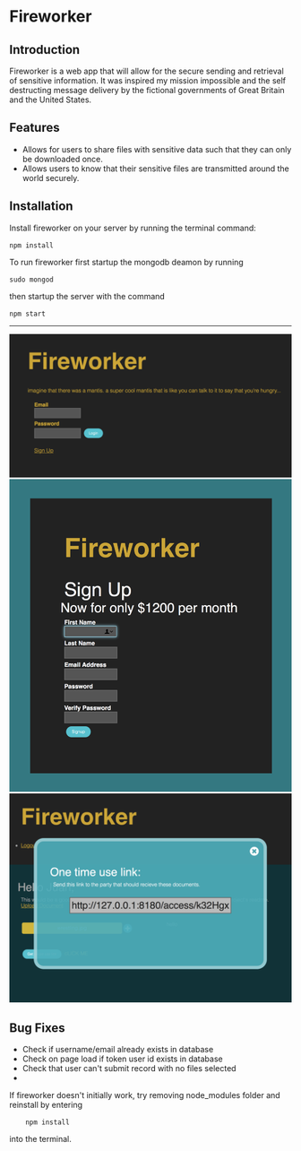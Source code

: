 # Fireworker
## Introduction
Fireworker is a web app that will allow for the secure sending and retrieval of sensitive information. It was inspired my mission impossible and the self destructing message delivery by the fictional governments of Great Britain and the United States.

## Features
* Allows for users to share files with sensitive data such that they can only be downloaded once.
* Allows users to know that their sensitive files are transmitted around the world securely.

## Installation
Install fireworker on your server by running the terminal command:
```
npm install
```

To run fireworker first startup the mongodb deamon by running

``` 
sudo mongod 
``` 

then startup the server with the command 

``` 
npm start 
```

---


![index page](./help_files/fireworkermain.png)
![login page](./help_files/fireworkerlogin.png)
![link token](./help_files/fireworkerlink.png)


## Bug Fixes 
* Check if username/email already exists in database
* Check on page load if token user id exists in database
* Check that user can't submit record with no files selected
* 


If fireworker doesn't initially work, try removing node_modules folder and reinstall by entering

```
    npm install
```
into the terminal.
